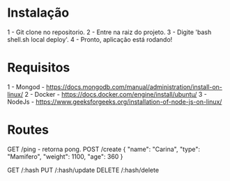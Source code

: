 # Instalação
1 - Git clone no repositorio.
2 - Entre na raiz do projeto.
3 - Digite 'bash shell.sh local deploy'.
4 - Pronto, aplicação está rodando!

# Requisitos
1 - Mongod - https://docs.mongodb.com/manual/administration/install-on-linux/
2 - Docker - https://docs.docker.com/engine/install/ubuntu/
3 - NodeJs - https://www.geeksforgeeks.org/installation-of-node-js-on-linux/

# Routes
GET /ping - retorna pong.
POST /create
   {
      "name": "Carina",
      "type": "Mamifero",
      "weight": 1100,
      "age": 360 
    }

GET /:hash
PUT /:hash/update
DELETE /:hash/delete


